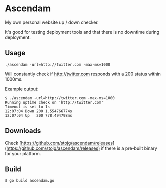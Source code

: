 # Ascendam

My own personal website up / down checker.
 
It's good for testing deployment tools and that there is no downtime during deployment.

## Usage

	./ascendam -url=http://twitter.com -max-ms=1000

Will constantly check if http://twitter.com responds with a 200 status within 1000ms.

Example output:

	$ ./ascendam -url=http://twitter.com -max-ms=1000
	Running uptime check on 'http://twitter.com'
	Timeout is set to 1s
	12:07:04 Down 200 1.554766774s
	12:07:04 Up   200 778.494798ms


## Downloads

Check [https://github.com/stojg/ascendam/releases](https://github.com/stojg/ascendam/releases) if there is a pre-built binary for your platform.

## Build

	$ go build ascendam.go

